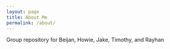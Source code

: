 ```yaml
---
layout: page
title: About Me
permalink: /about/
---
```


Group repository for Beijan, Howie, Jake, Timothy, and Rayhan


